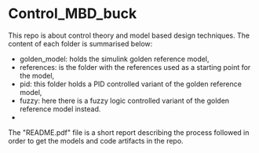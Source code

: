 # Control_MBD_buck

This repo is about control theory and model based design techniques.
The content of each folder is summarised below:
* golden_model: holds the simulink golden reference model,
* references: is the folder with the references used as a starting point for the model,
* pid: this folder holds a PID controlled variant of the golden reference model,
* fuzzy: here there is a fuzzy logic controlled variant of the golden reference model instead.
* 
The "README.pdf" file is a short report describing the process followed in order to get the models and code artifacts in the repo.
